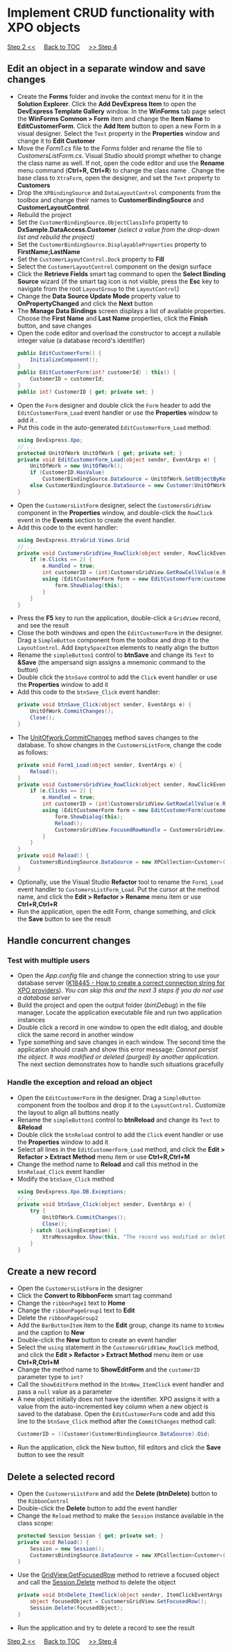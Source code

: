# Implement CRUD functionality with XPO objects

[Step 2 <<](/connect-data-grid-to-xpo-objects.md) 
&nbsp;&nbsp;&nbsp;
[Back to TOC](../../)
&nbsp;&nbsp;&nbsp;
[>> Step 4](/bind-the-data-grid-to-large-data-source.md)   

## Edit an object in a separate window and save changes
* Create the **Forms** folder and invoke the context menu for it in the **Solution Explorer**. Click the **Add DevExpress Item**  to open the **DevExpress Template Gallery** window. In the **WinForms** tab page select the **WinForms Common > Form** item and change the **Item Name** to **EditCustomerForm**. Click the **Add Item** button to open a new Form in a visual designer. Select the `Text` property in the **Properties** window and change it to **Edit Customer**
* Move the *Form1.cs* file to the *Forms* folder and rename the file to *CustomersListForm.cs*. Visual Studio should prompt whether to change the class name as well. If not, open the code editor and use the **Rename** menu command (**Ctrl+R, Ctrl+R**) to change the class name . Change the base class to `XtraForm`, open the designer, and set the `Text` property to **Customers**
* Drop the `XPBindingSource` and `DataLayoutControl` components from the toolbox and change their names to **CustomerBindingSource** and **CustomerLayoutControl**.
* Rebuild the project
* Set the `CustomerBindingSource.ObjectClassInfo` property to **DxSample.DataAccess.Customer** *(select a value from the drop-down list and rebuild the project)*
* Set the `CustomerBindingSource.DisplayableProperties` property to **FirstName;LastName**
* Set the `CustomerLayoutControl.Dock` property to **Fill**
* Select the `CustomerLayoutControl` component on the design surface
* Click the **Retrieve Fields** smart tag command to open the **Select Binding Source** wizard (if the smart tag icon is not visible, press the **Esc** key to navigate from the root `LayoutGroup` to the `LayoutControl`)
* Change the **Data Source Update Mode** property value to **OnPropertyChanged** and click the **Next** button
* The **Manage Data Bindings** screen displays a list of available properties. Choose the **First Name** and **Last Name** properties, click the **Finish** button, and save changes
* Open the code editor and overload the constructor to accept a nullable integer value (a database record's identifier)
    ```csharp
    public EditCustomerForm() {
        InitializeComponent();
    }
    public EditCustomerForm(int? customerId) : this() {
        CustomerID = customerId;
    }
    public int? CustomerID { get; private set; }
    ```
* Open the `Form` designer and double click the `Form` header to add the `EditCustomerForm_Load` event handler or use the **Properties** window to add it . 
* Put this code in the auto-generated `EditCustomerForm_Load` method:
    ```csharp
    using DevExpress.Xpo;
    // ...
    protected UnitOfWork UnitOfWork { get; private set; }
    private void EditCustomerForm_Load(object sender, EventArgs e) {
        UnitOfWork = new UnitOfWork();
        if (CustomerID.HasValue)
            CustomerBindingSource.DataSource = UnitOfWork.GetObjectByKey<Customer>(CustomerID.Value);
        else CustomerBindingSource.DataSource = new Customer(UnitOfWork);
    }
    ```
* Open the `CustomersListForm` designer, select the `CustomersGridView` component in the **Properties** window, and double-click the `RowClick` event in the **Events** section to create the event handler.
* Add this code to the event handler:
    ``` csharp
    using DevExpress.XtraGrid.Views.Grid
    // ...
    private void CustomersGridView_RowClick(object sender, RowClickEventArgs e) {
        if (e.Clicks == 2) {
            e.Handled = true;
            int customerID = (int)CustomersGridView.GetRowCellValue(e.RowHandle, colOid);
            using (EditCustomerForm form = new EditCustomerForm(customerID)) {
                form.ShowDialog(this);
            }
        }
    }
    ```
* Press the **F5** key to run the application, double-click a `GridView` record, and see the result
* Close the both windows and open the `EditCustomerForm` in the designer. Drag a `SimpleButton` component from the toolbox and drop it to the `LayoutControl`. Add `EmptySpaceItem` elements to neatly align the button
* Rename the `simpleButton1` control to **btnSave** and change its `Text` to **&Save** (the ampersand sign assigns a mnemonic command to the button)
* Double click the `btnSave` control to add the `Click` event handler or use the **Properties** window to add it 
* Add this code to the `btnSave_Click` event handler:
    ```csharp
    private void btnSave_Click(object sender, EventArgs e) {
        UnitOfWork.CommitChanges();
        Close();
    }
    ```
* The [UnitOfwork.CommitChanges](https://docs.devexpress.com/XPO/DevExpress.Xpo.UnitOfWork.CommitChanges) method saves changes to the database. To show changes in the `CustomersListForm`, change the code as follows: 
    ```csharp
    private void Form1_Load(object sender, EventArgs e) {
        Reload();
    }
    private void CustomersGridView_RowClick(object sender, RowClickEventArgs e) {
        if (e.Clicks == 2) {
            e.Handled = true;
            int customerID = (int)CustomersGridView.GetRowCellValue(e.RowHandle, colOid);
            using (EditCustomerForm form = new EditCustomerForm(customerID)) {
                form.ShowDialog(this);
                Reload();
                CustomersGridView.FocusedRowHandle = CustomersGridView.LocateByValue("Oid", form.CustomerID.Value);
            }
        }
    }
    private void Reload() {
        CustomersBindingSource.DataSource = new XPCollection<Customer>(new Session());
    }
    ```
* Optionally, use the Visual Studio **Refactor** tool to rename the `Form1_Load` event handler to `CustomersListForm_Load`. Put the cursor at the method name, and click the **Edit > Refactor > Rename** menu item or use **Ctrl+R,Ctrl+R**     
* Run the application, open the edit Form, change something, and click the **Save** button to see the result
## Handle concurrent changes    
### Test with multiple users
* Open the *App.config* file and change the connection string to use your database server ([K18445 - How to create a correct connection string for XPO providers](https://www.devexpress.com/Support/Center/Question/Details/K18445)). *You can skip this and the next 3 steps if you do not use a database server*
* Build the project and open the output folder (*bin\Debug*) in the file manager. Locate the application executable file and run two application instances
* Double click a record in one window to open the edit dialog, and double click the same record in another window
* Type something and save changes in each window. The second time the application should crash and show this error message: *Cannot persist the object. It was modified or deleted (purged) by another application*. The next section demonstrates how to handle such situations gracefully
### Handle the exception and reload an object
* Open the `EditCustomerForm` in the designer. Drag a `SimpleButton` component from the toolbox and drop it to the `LayoutControl`. Customize the layout to align all buttons neatly
* Rename the `simpleButton1` control to **btnReload** and change its `Text` to **&Reload**
* Double click the `btnReload` control to add the `Click` event handler or use the **Properties** window to add it 
* Select all lines in the `EditCustomerForm_Load` method, and click the **Edit > Refactor > Extract Method** menu item or use **Ctrl+R,Ctrl+M** 
* Change the method name to **Reload** and call this method in the `btnReload_Click` event handler
* Modify the `btnSave_Click` method
    ```csharp
    using DevExpress.Xpo.DB.Exceptions;
    // ...
    private void btnSave_Click(object sender, EventArgs e) {
        try {
            UnitOfWork.CommitChanges();
            Close();
        } catch (LockingException) {
            XtraMessageBox.Show(this, "The record was modified or deleted by another user. Please click the Reload button and try again.", "XPO Tutorial", MessageBoxButtons.OK, MessageBoxIcon.Stop);
        }
    }
    ```
## Create a new record
  * Open the `CustomersListForm` in the designer
  * Click the **Convert to RibbonForm** smart tag command
  * Change the `ribbonPage1` text to **Home**
  * Change the `ribbonPageGroup1` text to **Edit**
  * Delete the `ribbonPageGroup2`
  * Add the `BarButtonItem` item to the **Edit** group, change its name to `btnNew` and the caption to **New**
  * Double-click the **New** button to create an event handler
  * Select the `using` statement in the `CustomersGridView_RowClick` method, and click the **Edit > Refactor > Extract Method** menu item or use **Ctrl+R,Ctrl+M**
  * Change the method name to **ShowEditForm** and the `customerID` parameter type to `int?`
  * Call the `ShowEditForm` method in the `btnNew_ItemClick` event handler and pass a `null` value as a parameter
  * A new object initially does not have the identifier. XPO assigns it with a value from the auto-incremented key column when a new object is saved to the database. Open the `EditCustomerForm` code and add this line to the `btnSave_Click` method after the `CommitChanges` method call:
    ```csharp
    CustomerID = ((Customer)CustomerBindingSource.DataSource).Oid;
    ```
  * Run the application, click the New button, fill editors and click the **Save** button to see the result
## Delete a selected record
  * Open the `CustomersListForm` and add the **Delete (btnDelete)** button to the `RibbonControl`
  * Double-click the **Delete** button to add the event handler
  * Change the `Reload` method to make the `Session` instance available in the class scope:
    ```csharp
    protected Session Session { get; private set; }
    private void Reload() {
        Session = new Session();
        CustomersBindingSource.DataSource = new XPCollection<Customer>(Session);
    }
    ```
* Use the [GridView.GetFocusedRow](https://docs.devexpress.com/WindowsForms/DevExpress.XtraGrid.Views.Base.ColumnView.GetFocusedRow) method to retrieve a focused object  and call the [Session.Delete](https://docs.devexpress.com/XPO/DevExpress.Xpo.Session.Delete(System.Object)) method to delete the object
    ```csharp
    private void btnDelete_ItemClick(object sender, ItemClickEventArgs e) {
        object focusedObject = CustomersGridView.GetFocusedRow();
        Session.Delete(focusedObject);
    }
    ```
* Run the application and try to delete a record to see the result

[Step 2 <<](/connect-data-grid-to-xpo-objects.md) 
&nbsp;&nbsp;&nbsp;
[Back to TOC](../../)
&nbsp;&nbsp;&nbsp;
[>> Step 4](/bind-the-data-grid-to-large-data-source.md)   
